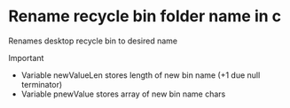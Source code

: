 # Rename recycle bin folder name in c
Renames desktop recycle bin to desired name


> [!IMPORTANT]
> * Variable newValueLen stores length of new bin name (+1 due null terminator)
> * Variable pnewValue stores array of new bin name chars
